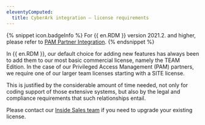 ```yaml
---
eleventyComputed:
  title: CyberArk integration – license requirements
---
```

{% snippet icon.badgeInfo %}
For {{ en.RDM }} version 2021.2. and higher, please refer to [PAM Partner Integration](/kb/remote-desktop-manager/knowledge-base/pam-partner-integration/).
{% endsnippet %}  

In {{ en.RDM }}, our default choice for adding new features has always been to add them to our most basic commercial license, namely the TEAM Edition. In the case of our Privileged Access Management (PAM) partners, we require one of our larger team licenses starting with a SITE license.

This is justified by the considerable amount of time needed, not only for coding support of those extensive systems, but also by the legal and compliance requirements that such relationships entail.

Please contact our [Inside Sales team](mailto:sales@devolutions.net) if you need to upgrade your existing license.
